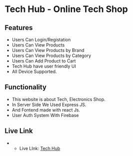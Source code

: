 # Tech Hub - Online Tech Shop

## Features
- Users Can Login/Registation
- Users Can View Products
- Users Can View Products by Brand
- Users Can View Products by Category
- Users Can Add Product to Cart
- Tech Hub have user friendly UI
- All Device Supported.

## Functionality
- This website is about Tech, Electronics Shop.
- In Server Side We Used Express JS.
- And Fontend made with react Js.
- User Auth System With Firebase

## Live Link
- * Live LInk: [Tech Hub](https://techhub-3ef6d.web.app/)